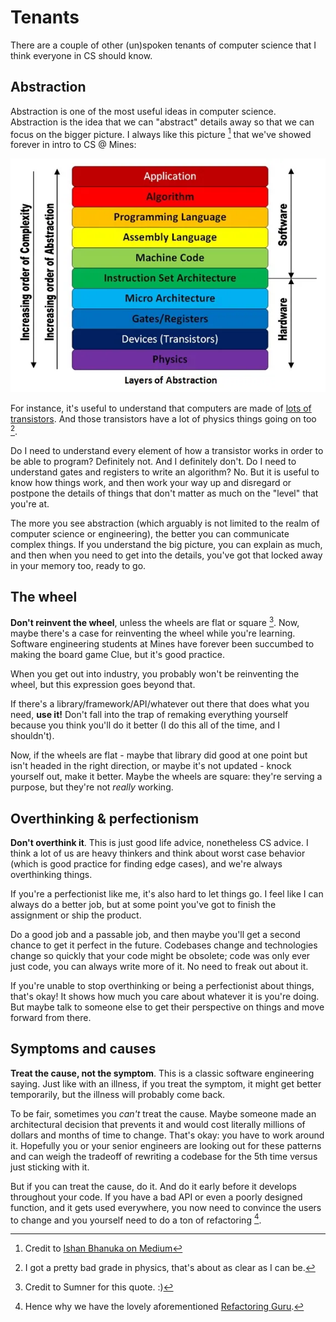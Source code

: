 # Tenants

There are a couple of other (un)spoken tenants of computer
science that I think everyone in CS should know.

## Abstraction

Abstraction is one of the most useful ideas in computer science.
Abstraction is the idea that we can "abstract" details away so
that we can focus on the bigger picture. I always like this
picture [^ref1] that we've showed forever in intro to CS @ Mines:

![abstraction](../../assets/abstraction.webp)

For instance, it's useful to understand that computers are made
of [lots of transistors](https://www.cnet.com/tech/mobile/apple-a17-pro-the-new-chip-brain-in-the-iphone-15-pro-pro-max/).
And those transistors have a lot of physics things going on too [^ref2].

Do I need to understand every element of how a transistor works in
order to be able to program? Definitely not. And I definitely don't.
Do I need to understand gates and registers to write an algorithm? No.
But it is useful to know how things work, and then work your way up and
disregard or postpone the details of things that don't matter as much
on the "level" that you're at.

The more you see abstraction (which arguably is not limited to the
realm of computer science or engineering), the better you can communicate
complex things. If you understand the big picture, you can explain as much,
and then when you need to get into the details, you've got that locked away
in your memory too, ready to go.

## The wheel

**Don't reinvent the wheel**, unless the wheels are flat or square [^ref3].
Now, maybe there's a case for reinventing the wheel while you're learning.
Software engineering students at Mines have forever been succumbed to making
the board game Clue, but it's good practice.

When you get out into industry, you probably won't be reinventing the wheel,
but this expression goes beyond that.

If there's a library/framework/API/whatever out there that does what you need,
**use it!** Don't fall into the trap of remaking everything yourself because
you think you'll do it better (I do this all of the time, and I shouldn't).

Now, if the wheels are flat - maybe that library did good at one point but isn't
headed in the right direction, or maybe it's not updated - knock yourself out,
make it better. Maybe the wheels are square: they're serving a purpose, but they're
not *really* working.

## Overthinking & perfectionism

**Don't overthink it**. This is just good life advice, nonetheless CS advice.
I think a lot of us are heavy thinkers and think about worst case behavior (which
is good practice for finding edge cases), and we're always overthinking things.

If you're a perfectionist like me, it's also hard to let things go. I feel like I
can always do a better job, but at some point you've got to finish the assignment
or ship the product.

Do a good job and a passable job, and then maybe you'll get a second chance to
get it perfect in the future. Codebases change and technologies change so quickly
that your code might be obsolete; code was only ever just code, you can always
write more of it. No need to freak out about it.

If you're unable to stop overthinking or being a perfectionist about things, that's
okay! It shows how much you care about whatever it is you're doing. But maybe talk
to someone else to get their perspective on things and move forward from there.

## Symptoms and causes

**Treat the cause, not the symptom**. This is a classic software
engineering saying. Just like with an illness, if you treat the symptom,
it might get better temporarily, but the illness will probably come back.

To be fair, sometimes you *can't* treat the cause. Maybe someone made
an architectural decision that prevents it and would cost literally millions
of dollars and months of time to change. That's okay: you have to work around it.
Hopefully you or your senior engineers are looking out for these patterns and
can weigh the tradeoff of rewriting a codebase for the 5th time versus just
sticking with it.

But if you can treat the cause, do it. And do it early before it develops
throughout your code. If you have a bad API or even a poorly designed function,
and it gets used everywhere, you now need to convince the users to change and
you yourself need to do a ton of refactoring [^ref4].


[^ref1]: Credit to [Ishan Bhanuka on Medium](https://medium.com/@twitu/a-dive-down-the-levels-of-abstraction-227c96c7933c)

[^ref2]: I got a pretty bad grade in physics, that's about as clear as I can be.

[^ref3]: Credit to Sumner for this quote. :)

[^ref4]: Hence why we have the lovely aforementioned [Refactoring Guru](https://refactoring.guru).
